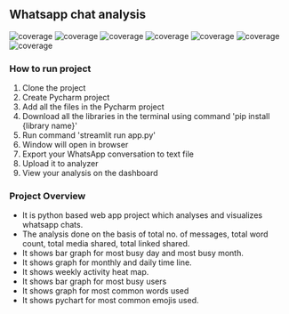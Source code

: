 ## Whatsapp chat analysis
![coverage](https://img.shields.io/badge/Python-3.10.9-purple) ![coverage](https://img.shields.io/badge/Framework-Streamlit-orange) ![coverage](https://img.shields.io/badge/library-matplotlib-yellow) ![coverage](https://img.shields.io/badge/library-Urlextract-green) ![coverage](https://img.shields.io/badge/library-wordcloud-blue) ![coverage](https://img.shields.io/badge/library-emoji-red) ![coverage](https://img.shields.io/badge/library-Pandas-pink)
### How to run project
1. Clone the project
2. Create Pycharm project
3. Add all the files in the Pycharm project
4. Download all the libraries in the terminal using command 'pip install {library name}'
5. Run command 'streamlit run app.py'
6. Window will open in browser
7. Export your WhatsApp conversation to text file
8. Upload it to analyzer
9. View your analysis on the dashboard


### Project Overview
- It is python based web app project which analyses and visualizes whatsapp chats. 
- The analysis done on the basis of total no. of messages, total word count, total media shared, total linked shared.
- It shows bar graph for most busy day and most busy month.
- It shows graph for monthly and daily time line.
- It shows weekly activity heat map.
- It shows bar graph for most busy users
- It shows graph for most common words used
- It shows pychart for most common emojis used.
